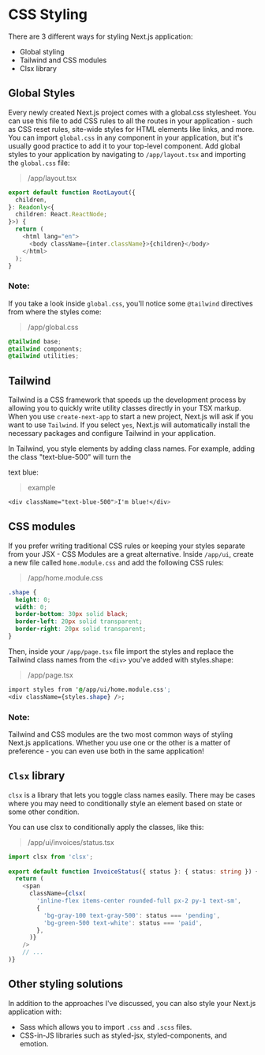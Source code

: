 # CSS Styling
There are 3 different ways for styling Next.js application:
* Global styling
* Tailwind and CSS modules
* Clsx library

## Global Styles
Every newly created Next.js project comes with a global.css stylesheet. You can use this file to add CSS rules to all the routes in your application - such as CSS reset rules, site-wide styles for HTML elements like links, and more.
You can import `global.css` in any component in your application, but it's usually good practice to add it to your top-level component.
Add global styles to your application by navigating to `/app/layout.tsx` and importing the `global.css` file:

> /app/layout.tsx
```typescript
export default function RootLayout({
  children,
}: Readonly<{
  children: React.ReactNode;
}>) {
  return (
    <html lang="en">
      <body className={inter.className}>{children}</body>
    </html>
  );
}
```
### Note:
 If you take a look inside `global.css`, you'll notice some `@tailwind` directives from where the styles come:

> /app/global.css
```css
@tailwind base;
@tailwind components;
@tailwind utilities;
```

## Tailwind
Tailwind is a CSS framework that speeds up the development process by allowing you to quickly write utility classes directly in your TSX markup.
When you use `create-next-app` to start a new project, Next.js will ask if you want to use `Tailwind`. If you select `yes`, Next.js will automatically install the necessary packages and configure Tailwind in your application.

In Tailwind, you style elements by adding class names. For example, adding the class "text-blue-500" will turn the <div> text blue:
> example
```css
<div className="text-blue-500">I'm blue!</div>
```

## CSS modules
If you prefer writing traditional CSS rules or keeping your styles separate from your JSX - CSS Modules are a great alternative.
Inside `/app/ui`, create a new file called `home.module.css` and add the following CSS rules:
> /app/home.module.css
```css
.shape {
  height: 0;
  width: 0;
  border-bottom: 30px solid black;
  border-left: 20px solid transparent;
  border-right: 20px solid transparent;
}
```

Then, inside your `/app/page.tsx` file import the styles and replace the Tailwind class names from the `<div>` you've added with styles.shape:
> /app/page.tsx
```css
import styles from '@/app/ui/home.module.css';
<div className={styles.shape} />;
```

### Note:
Tailwind and CSS modules are the two most common ways of styling Next.js applications. Whether you use one or the other is a matter of preference - you can even use both in the same application!

## `Clsx` library
`clsx` is a library that lets you toggle class names easily. There may be cases where you may need to conditionally style an element based on state or some other condition.

You can use clsx to conditionally apply the classes, like this:

> /app/ui/invoices/status.tsx
```typescript
import clsx from 'clsx';
 
export default function InvoiceStatus({ status }: { status: string }) {
  return (
    <span
      className={clsx(
        'inline-flex items-center rounded-full px-2 py-1 text-sm',
        {
          'bg-gray-100 text-gray-500': status === 'pending',
          'bg-green-500 text-white': status === 'paid',
        },
      )}
    />
    // ...
)}
```

## Other styling solutions
In addition to the approaches I've discussed, you can also style your Next.js application with:

* Sass which allows you to import `.css` and `.scss` files.
* CSS-in-JS libraries such as styled-jsx, styled-components, and emotion.